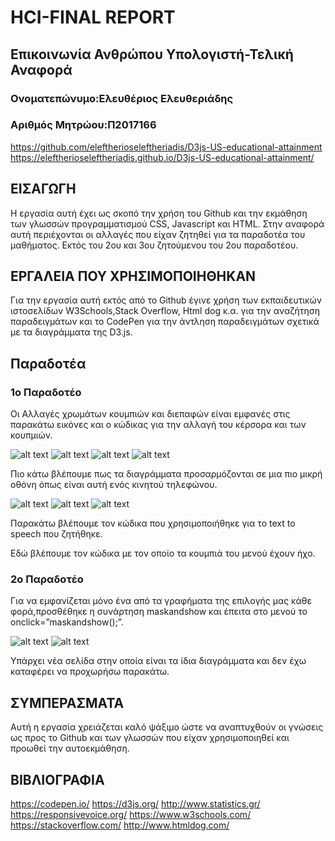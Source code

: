 # HCI-FINAL REPORT
## Επικοινωνία Ανθρώπου Υπολογιστή-Τελική Αναφορά

### Ονοματεπώνυμο:Ελευθέριος Ελευθεριάδης
### Αριθμός Μητρώου:Π2017166

https://github.com/eleftherioseleftheriadis/D3js-US-educational-attainment
https://eleftherioseleftheriadis.github.io/D3js-US-educational-attainment/

## ΕΙΣΑΓΩΓΗ
Η εργασία αυτή έχει ως σκοπό την χρήση του Github και την εκμάθηση των γλωσσών προγραμματισμού CSS, Javascript και HTML. Στην αναφορά αυτή περιέχονται οι αλλαγές που είχαν ζητηθεί για τα παραδοτέα του μαθήματος. Εκτός του 2ου και 3ου ζητούμενου του 2ου παραδοτέου.

## ΕΡΓΑΛΕΙΑ ΠΟΥ ΧΡΗΣΙΜΟΠΟΙΗΘΗΚΑΝ
Για την εργασία αυτή εκτός από το Github έγινε χρήση των εκπαιδευτικών ιστοσελίδων W3Schools,Stack Overflow, Html dog κ.α. για την αναζήτηση παραδειγμάτων και το CodePen για την άντληση παραδειγμάτων σχετικά με τα διαγράμματα της D3.js.

## Παραδοτέα
### 1ο Παραδοτέο
Οι Αλλαγές χρωμάτων κουμπιών και διεπαφών είναι εμφανές στις παρακάτω εικόνες και ο κώδικας για την αλλαγή του κέρσορα και των κουπμιών.

![alt text](https://github.com/eleftherioseleftheriadis/hci-finalreport/blob/master/ps.png)
![alt text](https://github.com/eleftherioseleftheriadis/hci-finalreport/blob/master/ps2.png)
![alt text](https://github.com/eleftherioseleftheriadis/hci-finalreport/blob/master/ps3.png)
![alt text](https://github.com/eleftherioseleftheriadis/hci-finalreport/blob/master/toolb.png)


Πιο κάτω βλέπουμε πως τα διαγράμματα προσαρμόζονται σε μια πιο μικρή οθόνη όπως είναι αυτή ενός κινητού τηλεφώνου.

![alt text](https://github.com/eleftherioseleftheriadis/hci-finalreport/blob/master/s1.jpg)
![alt text](https://github.com/eleftherioseleftheriadis/hci-finalreport/blob/master/s2.jpg)
![alt text](https://github.com/eleftherioseleftheriadis/hci-finalreport/blob/master/s3.jpg)

Παρακάτω βλέπουμε τον κώδικα που χρησιμοποιήθηκε για το text to speech που ζητήθηκε.

Εδώ βλέπουμε τον κώδικα με τον οποίο τα κουμπιά του μενού έχουν ήχο.

### 2ο Παραδοτέο

Για να εμφανίζεται μόνο ένα από τα γραφήματα της επιλογής μας κάθε φορά,προσθέθηκε η συνάρτηση maskandshow και έπειτα στο μενού το onclick=”maskandshow();”.

![alt text](https://github.com/eleftherioseleftheriadis/hci-finalreport/blob/master/mask.png)
![alt text](https://github.com/eleftherioseleftheriadis/hci-finalreport/blob/master/onclick.png)


Υπάρχει νέα σελίδα στην οποία είναι τα ίδια διαγράμματα και δεν έχω καταφέρει να προχωρήσω παρακάτω.

## ΣΥΜΠΕΡΑΣΜΑΤΑ
Αυτή η εργασία χρειάζεται καλό ψάξιμο ώστε να αναπτυχθούν οι γνώσεις ως προς το Github και των γλωσσών που είχαν χρησιμοποιηθεί και προωθεί την αυτοεκμάθηση.

## ΒΙΒΛΙΟΓΡΑΦΙΑ
https://codepen.io/
https://d3js.org/
http://www.statistics.gr/
https://responsivevoice.org/
https://www.w3schools.com/
https://stackoverflow.com/
http://www.htmldog.com/
